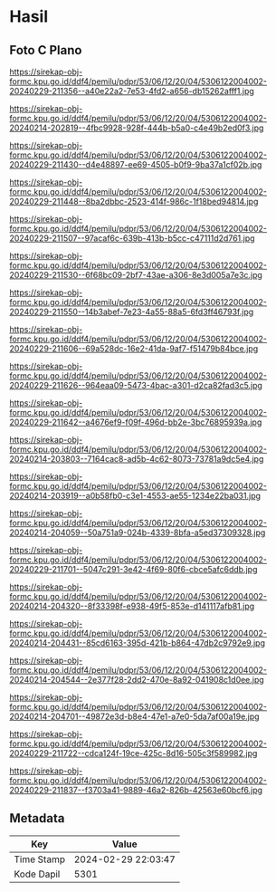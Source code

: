 # Hasil

## Foto C Plano

https://sirekap-obj-formc.kpu.go.id/ddf4/pemilu/pdpr/53/06/12/20/04/5306122004002-20240229-211356--a40e22a2-7e53-4fd2-a656-db15262afff1.jpg

https://sirekap-obj-formc.kpu.go.id/ddf4/pemilu/pdpr/53/06/12/20/04/5306122004002-20240214-202819--4fbc9928-928f-444b-b5a0-c4e49b2ed0f3.jpg

https://sirekap-obj-formc.kpu.go.id/ddf4/pemilu/pdpr/53/06/12/20/04/5306122004002-20240229-211430--d4e48897-ee69-4505-b0f9-9ba37a1cf02b.jpg

https://sirekap-obj-formc.kpu.go.id/ddf4/pemilu/pdpr/53/06/12/20/04/5306122004002-20240229-211448--8ba2dbbc-2523-414f-986c-1f18bed94814.jpg

https://sirekap-obj-formc.kpu.go.id/ddf4/pemilu/pdpr/53/06/12/20/04/5306122004002-20240229-211507--97acaf6c-639b-413b-b5cc-c47111d2d761.jpg

https://sirekap-obj-formc.kpu.go.id/ddf4/pemilu/pdpr/53/06/12/20/04/5306122004002-20240229-211530--6f68bc09-2bf7-43ae-a306-8e3d005a7e3c.jpg

https://sirekap-obj-formc.kpu.go.id/ddf4/pemilu/pdpr/53/06/12/20/04/5306122004002-20240229-211550--14b3abef-7e23-4a55-88a5-6fd3ff46793f.jpg

https://sirekap-obj-formc.kpu.go.id/ddf4/pemilu/pdpr/53/06/12/20/04/5306122004002-20240229-211606--69a528dc-16e2-41da-9af7-f51479b84bce.jpg

https://sirekap-obj-formc.kpu.go.id/ddf4/pemilu/pdpr/53/06/12/20/04/5306122004002-20240229-211626--964eaa09-5473-4bac-a301-d2ca82fad3c5.jpg

https://sirekap-obj-formc.kpu.go.id/ddf4/pemilu/pdpr/53/06/12/20/04/5306122004002-20240229-211642--a4676ef9-f09f-496d-bb2e-3bc76895939a.jpg

https://sirekap-obj-formc.kpu.go.id/ddf4/pemilu/pdpr/53/06/12/20/04/5306122004002-20240214-203803--7164cac8-ad5b-4c62-8073-73781a9dc5e4.jpg

https://sirekap-obj-formc.kpu.go.id/ddf4/pemilu/pdpr/53/06/12/20/04/5306122004002-20240214-203919--a0b58fb0-c3e1-4553-ae55-1234e22ba031.jpg

https://sirekap-obj-formc.kpu.go.id/ddf4/pemilu/pdpr/53/06/12/20/04/5306122004002-20240214-204059--50a751a9-024b-4339-8bfa-a5ed37309328.jpg

https://sirekap-obj-formc.kpu.go.id/ddf4/pemilu/pdpr/53/06/12/20/04/5306122004002-20240229-211701--5047c291-3e42-4f69-80f6-cbce5afc6ddb.jpg

https://sirekap-obj-formc.kpu.go.id/ddf4/pemilu/pdpr/53/06/12/20/04/5306122004002-20240214-204320--8f33398f-e938-49f5-853e-d141117afb81.jpg

https://sirekap-obj-formc.kpu.go.id/ddf4/pemilu/pdpr/53/06/12/20/04/5306122004002-20240214-204431--85cd6163-395d-421b-b864-47db2c9792e9.jpg

https://sirekap-obj-formc.kpu.go.id/ddf4/pemilu/pdpr/53/06/12/20/04/5306122004002-20240214-204544--2e377f28-2dd2-470e-8a92-041908c1d0ee.jpg

https://sirekap-obj-formc.kpu.go.id/ddf4/pemilu/pdpr/53/06/12/20/04/5306122004002-20240214-204701--49872e3d-b8e4-47e1-a7e0-5da7af00a19e.jpg

https://sirekap-obj-formc.kpu.go.id/ddf4/pemilu/pdpr/53/06/12/20/04/5306122004002-20240229-211722--cdca124f-19ce-425c-8d16-505c3f589982.jpg

https://sirekap-obj-formc.kpu.go.id/ddf4/pemilu/pdpr/53/06/12/20/04/5306122004002-20240229-211837--f3703a41-9889-46a2-826b-42563e60bcf6.jpg


## Metadata

| Key        | Value               |
| ---------- | ------------------- |
| Time Stamp | 2024-02-29 22:03:47 |
| Kode Dapil | 5301                |



